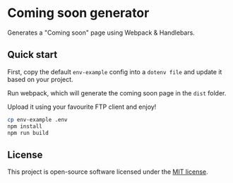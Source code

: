 # Coming soon generator

Generates a "Coming soon" page using Webpack & Handlebars.

## Quick start

First, copy the default `env-example` config into a `dotenv file` and update it based on your project.

Run webpack, which will generate the coming soon page in the `dist` folder.

Upload it using your favourite FTP client and enjoy!

```bash
cp env-example .env
npm install
npm run build
```

## License

This project is open-source software licensed under the [MIT license](https://opensource.org/licenses/MIT).
